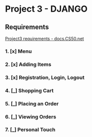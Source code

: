 # Project 3 - DJANGO

## Requirements

[Project3 requirements - docs.CS50.net](https://docs.cs50.net/web/2018/x/projects/3/project3.html)

### 1. [x] Menu

### 2. [x] Adding Items

### 3. [x] Registration, Login, Logout

### 4. [_] Shopping Cart

### 5. [_] Placing an Order

### 6. [_] Viewing Orders

### 7. [_] Personal Touch